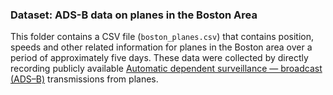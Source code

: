 ### Dataset: ADS-B data on planes in the Boston Area

This folder contains a CSV file (``boston_planes.csv``) that contains position,
speeds and other related information for planes in the Boston area over a period
of approximately five days. These data were collected by directly recording
publicly available [Automatic dependent surveillance — broadcast
(ADS–B)](https://en.wikipedia.org/wiki/Automatic_dependent_surveillance_%E2%80%93_broadcast)
transmissions from planes.
